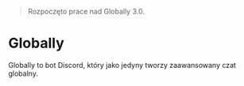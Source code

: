 > Rozpoczęto prace nad Globally 3.0.

# Globally

Globally to bot Discord, który jako jedyny tworzy zaawansowany czat globalny.
